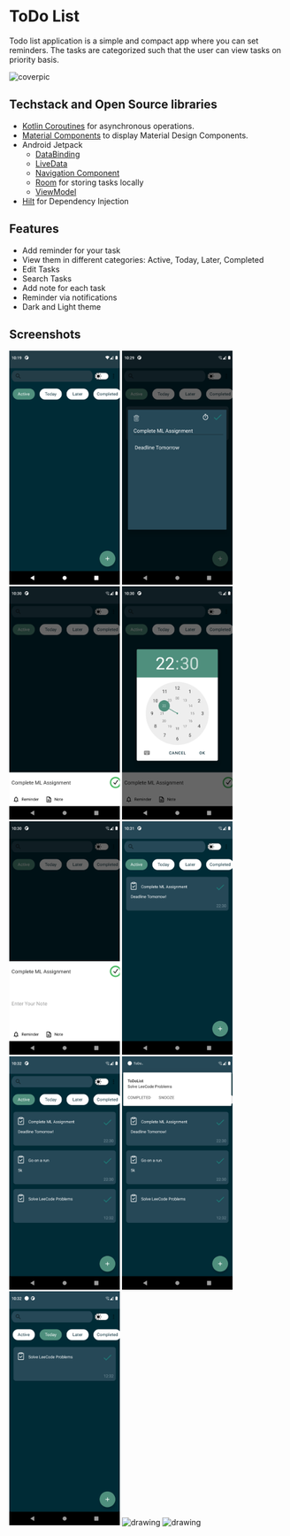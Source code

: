 # ToDo List

Todo list application is a simple and compact app where you can set reminders. The tasks are categorized such that the user can view tasks on priority basis.


![coverpic](https://user-images.githubusercontent.com/72992585/208755204-ebf6f6c6-4f7a-4897-8e67-c3df20ab069c.png)



## Techstack and Open Source libraries

- [Kotlin Coroutines](https://github.com/Kotlin/kotlinx.coroutines) for asynchronous operations.
- [Material Components](https://github.com/material-components/material-components-android)
 to display Material Design Components.
- Android Jetpack
    - [DataBinding](https://developer.android.com/topic/libraries/data-binding)
    - [LiveData](https://developer.android.com/topic/libraries/architecture/livedata)
    - [Navigation Component](https://developer.android.com/guide/navigation)
    - [Room](https://developer.android.com/topic/libraries/architecture/room) for storing tasks locally
    - [ViewModel](https://developer.android.com/topic/libraries/architecture/viewmodel)
- [Hilt](https://developer.android.com/training/dependency-injection/hilt-android) for
 Dependency Injection

## Features
- Add reminder for your task
- View them in different categories: Active, Today, Later, Completed
- Edit Tasks
- Search Tasks
- Add note for each task 
- Reminder via notifications
- Dark and Light theme

## Screenshots

<img src="https://raw.githubusercontent.com/MelDashti/ToDoList/master/Screenshots/Screenshot_1671562175.png" alt="drawing" width="200"/> 
<img src="https://raw.githubusercontent.com/MelDashti/ToDoList/master/Screenshots/Screenshot_1671562793.png" alt="drawing" width="200"/>
<img src="https://raw.githubusercontent.com/MelDashti/ToDoList/master/Screenshots/Screenshot_1671562822.png" alt="drawing" width="200"/>
<img src="https://raw.githubusercontent.com/MelDashti/ToDoList/master/Screenshots/Screenshot_1671562835.png" alt="drawing" width="200"/>
<img src="https://raw.githubusercontent.com/MelDashti/ToDoList/master/Screenshots/Screenshot_1671562856.png" alt="drawing" width="200"/>
<img src="https://raw.githubusercontent.com/MelDashti/ToDoList/master/Screenshots/Screenshot_1671562866.png" alt="drawing" width="200"/>
<img src="https://raw.githubusercontent.com/MelDashti/ToDoList/master/Screenshots/Screenshot_1671562949.png" alt="drawing" width="200"/>
<img src="https://raw.githubusercontent.com/MelDashti/ToDoList/master/Screenshots/Screenshot_1671562953.png" alt="drawing" width="200"/>
<img src="https://raw.githubusercontent.com/MelDashti/ToDoList/master/Screenshots/Screenshot_1671562966.png" alt="drawing" width="200"/>
<img src="https://raw.githubusercontent.com/MelDashti/ToDoList/master/Screenshots/Screenshot_1671562026.png" alt="drawing" width="200"/>
<img src="https://raw.githubusercontent.com/MelDashti/ToDoList/master/Screenshots/Screenshot_1671562036.png" alt="drawing" width="200"/>











